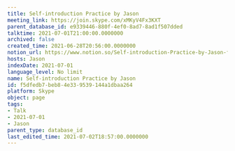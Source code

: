 ```yaml
---
title: Self-introduction Practice by Jason
meeting_link: https://join.skype.com/xMKyV4Fx3KXT
parent_database_id: e9339446-880f-4ef0-8ad7-8ad1f507dded
talktime: 2021-07-01T21:00:00.0000000
archived: false
created_time: 2021-06-28T20:56:00.0000000
notion_url: https://www.notion.so/Self-introduction-Practice-by-Jason-f5dfedb7beb84e339539144a1dbaa264
hosts: Jason
indexDate: 2021-07-01
language_level: No limit
name: Self-introduction Practice by Jason
id: f5dfedb7-beb8-4e33-9539-144a1dbaa264
platform: Skype
object: page
tags:
- Talk
- 2021-07-01
- Jason
parent_type: database_id
last_edited_time: 2021-07-02T18:57:00.0000000
---
```








